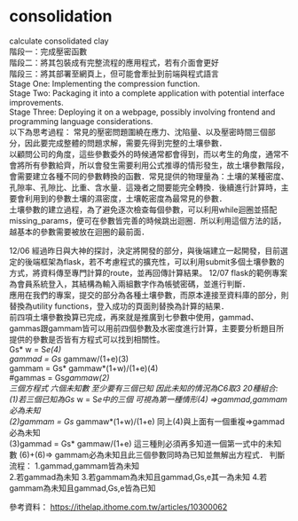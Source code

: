 # consolidation
calculate consolidated clay  
階段一：完成壓密函數  
階段二：將其包裝成有完整流程的應用程式，若有介面會更好  
階段三：將其部署至網頁上，但可能會牽扯到前端與程式語言  
Stage One: Implementing the compression function.  
Stage Two: Packaging it into a complete application with potential interface improvements.  
Stage Three: Deploying it on a webpage, possibly involving frontend and programming language considerations.  
以下為思考過程：
常見的壓密問題圍繞在應力、沈陷量、以及壓密時間三個部分，因此要完成整體的問題求解，需要先得到完整的土壤參數．  
以顧問公司的角度，這些參數委外的時候通常都會得到，而以考生的角度，通常不會將所有參數給齊，所以會發生需要利用公式推導的情形發生，故土壤參數階段，會需要建立各種不同的參數轉換的函數．常見提供的物理量為：土壤的某種密度、孔隙率、孔隙比、比重、含水量．這幾者之間要能完全轉換．後續進行計算時，主要會利用到的參數土壤的濕密度，土壤乾密度為最常見的參數．  
土壤參數的建立過程，為了避免逐次檢查每個參數，可以利用while迴圈並搭配missing_params，便可在參數皆完善的時候跳出迴圈．所以利用這個方法的話，越基本的參數需要被放在迴圈的最前面．  

12/06 經過昨日與大神的探討，決定將開發的部分，與後端建立一起開發，目前選定的後端框架為flask，若不考慮程式的擴充性，可以利用submit多個土壤參數的方式，將資料傳至專門計算的route，並再回傳計算結果。
12/07 flask的範例專案為會員系統登入，其結構為輸入兩組數字作為帳號密碼，並進行判斷．  
應用在我們的專案，提交的部分為各種土壤參數，而原本連接至資料庫的部分，則替換為utility functions，登入成功的頁面則替換為計算的結果．  
前四項土壤參數換算已完成，再來就是推廣到七參數中使用，gammad、gammas跟gammam皆可以用前四個參數及水密度進行計算，主要要分析題目所提供的參數是否皆有方程式可以找到相關性。  
Gs* w = S*e(4)  
gammad = Gs* gammaw/(1+e)(3)  
gammam = Gs* gammaw*(1+w)/(1+e)(4)  
#gammas = Gs*gammaw(2)  
三個方程式 六個未知數 至少要有三個已知 因此未知的情況為C6取3 20種組合:  
(1)若三個已知為Gs* w = S*e中的三個 可視為第一種情形(4) =>gammad,gammam必為未知  
(2)gammam = Gs* gammaw*(1+w)/(1+e) 同上(4)與上面有一個重複=>gammad必為未知  
(3)gammad = Gs* gammaw/(1+e) 這三種則必須再多知道一個第一式中的未知數 (6)+(6)=> gammam必為未知且此三個參數同時為已知並無解出方程式．
判斷流程： 
1.gammad,gammam皆為未知  
2.若gammad為未知
3.若gammam為未知且gammad,Gs,e其一為未知
4.若gammam為未知且gammad,Gs,e皆為已知



參考資料：
https://ithelap.ithome.com.tw/articles/10300062